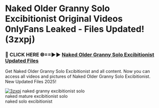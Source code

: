 # Naked Older Granny Solo Excibitionist Original Videos 0nlyFans Leaked - Files Updated! (3zxpj)

<h3>🔴 CLICK HERE 🌐==►► <a href="https://tinyurl.com/yckcrads" rel="nofollow">Naked Older Granny Solo Excibitionist Updated Files</a></h3>

Get Naked Older Granny Solo Excibitionist and all content. Now you can access all videos and pictures of Naked Older Granny Solo Excibitionist. New Updated Files 2025!

[![3zxpj](https://i.imgur.com/hpKpOFt.gif)](https://tinyurl.com/yckcrads)
naked granny excibitionist solo<br>
naked mature excibitionist solo<br>
naked solo excibitionist